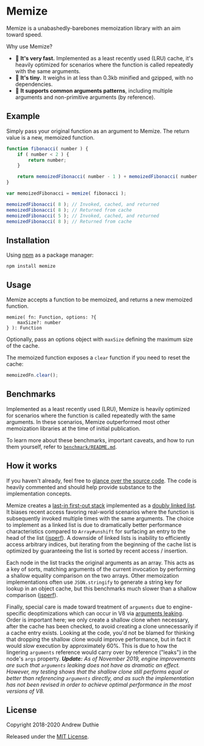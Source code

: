 Memize
======

Memize is a unabashedly-barebones memoization library with an aim toward speed.

Why use Memize?

- 🚀 **It's very fast.** Implemented as a least recently used (LRU) cache, it's heavily optimized for scenarios where the function is called repeatedly with the same arguments.
- 🔬 **It's tiny.** It weighs in at less than 0.3kb minified and gzipped, with no dependencies.
- 🔀 **It supports common arguments patterns**, including multiple arguments and non-primitive arguments (by reference).

## Example

Simply pass your original function as an argument to Memize. The return value is a new, memoized function.

```js
function fibonacci( number ) {
	if ( number < 2 ) {
		return number;
	}

	return memoizedFibonacci( number - 1 ) + memoizedFibonacci( number - 2 );
}

var memoizedFibonacci = memize( fibonacci );

memoizedFibonacci( 8 ); // Invoked, cached, and returned
memoizedFibonacci( 8 ); // Returned from cache
memoizedFibonacci( 5 ); // Invoked, cached, and returned
memoizedFibonacci( 8 ); // Returned from cache
```

## Installation

Using [npm](https://www.npmjs.com/) as a package manager:

```
npm install memize
```

## Usage

Memize accepts a function to be memoized, and returns a new memoized function.

```
memize( fn: Function, options: ?{
	maxSize?: number
} ): Function
```

Optionally, pass an options object with `maxSize` defining the maximum size of the cache.

The memoized function exposes a `clear` function if you need to reset the cache:

```js
memoizedFn.clear();
```

## Benchmarks

Implemented as a least recently used (LRU), Memize is heavily optimized for scenarios where the function is called repeatedly with the same arguments. In these scenarios, Memize outperformed most other memoization libraries at the time of initial publication.

To learn more about these benchmarks, important caveats, and how to run them yourself, refer to [`benchmark/README.md`](./benchmark/README.md).

## How it works

If you haven't already, feel free to [glance over the source code](./index.js). The code is heavily commented and should help provide substance to the implementation concepts.

Memize creates a [last-in first-out stack](https://en.wikipedia.org/wiki/Stack_(abstract_data_type)) implemented as a [doubly linked list](https://en.wikipedia.org/wiki/Doubly_linked_list). It biases recent access favoring real-world scenarios where the function is subsequently invoked multiple times with the same arguments. The choice to implement as a linked list is due to dramatically better performance characteristics compared to `Array#unshift` for surfacing an entry to the head of the list ([jsperf](https://jsperf.com/array-unshift-linked-list)). A downside of linked lists is inability to efficiently access arbitrary indices, but iterating from the beginning of the cache list is optimized by guaranteeing the list is sorted by recent access / insertion.

Each node in the list tracks the original arguments as an array. This acts as a key of sorts, matching arguments of the current invocation by performing a shallow equality comparison on the two arrays. Other memoization implementations often use `JSON.stringify` to generate a string key for lookup in an object cache, but this benchmarks much slower than a shallow comparison ([jsperf](https://jsperf.com/lookup-json-stringify-vs-shallow-equality)).

Finally, special care is made toward treatment of `arguments` due to engine-specific deoptimizations which can occur in V8 via [arguments leaking](https://github.com/petkaantonov/bluebird/wiki/Optimization-killers#3-managing-arguments). Order is important here; we only create a shallow clone when necessary, after the cache has been checked, to avoid creating a clone unnecessarily if a cache entry exists. Looking at the code, you'd not be blamed for thinking that dropping the shallow clone would improve performance, but in fact it would _slow_ execution by approximately 60%. This is due to how the lingering `arguments` reference would carry over by reference ("leaks") in the node's `args` property. _**Update:** As of November 2019, engine improvements are such that `arguments` leaking does not have as dramatic an effect. However, my testing shows that the shallow clone still performs equal or better than referencing `arguments` directly, and as such the implementation has not been revised in order to achieve optimal performance in the most versions of V8._

## License

Copyright 2018-2020 Andrew Duthie

Released under the [MIT License](./LICENSE.md).
